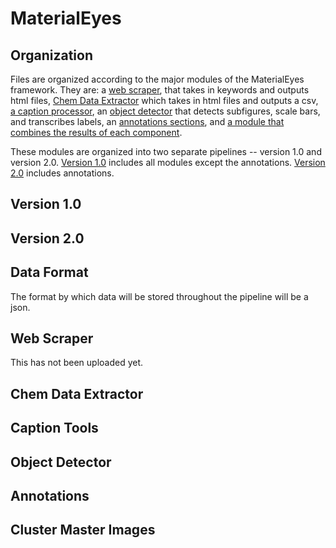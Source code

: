 # MaterialEyes



## Organization

Files are organized according to the major modules of the MaterialEyes framework. They are: a [web scraper](#webscraper), that takes in keywords and outputs html files, [Chem Data Extractor](#cde) which takes in html files and outputs a csv, [a caption processor](#captions), an [object detector](#object) that detects subfigures, scale bars, and transcribes labels, an [annotations sections](#annotations), and [a module that combines the results of each component](#cluster).

These modules are organized into two separate pipelines -- version 1.0 and version 2.0. [Version 1.0](#v1) includes all modules except the annotations. [Version 2.0](#v2) includes annotations. 

## Version 1.0 <a name="v1"></a>


## Version 2.0 <a name="v2"></a>

## Data Format
The format by which data will be stored throughout the pipeline will be a json. 

## Web Scraper <a name="webscraper"></a>

This has not been uploaded yet. 

## Chem Data Extractor <a name="cde"></a>

## Caption Tools <a name="captions"></a>


## Object Detector <a name="object"></a>

## Annotations <a name="annotations"></a>

## Cluster Master Images <a name="cluster"></a>


